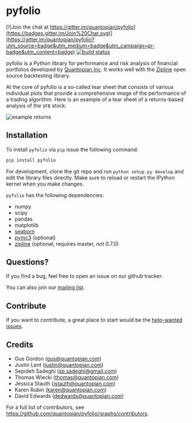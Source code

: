 # pyfolio

[![Join the chat at https://gitter.im/quantopian/pyfolio](https://badges.gitter.im/Join%20Chat.svg)](https://gitter.im/quantopian/pyfolio?utm_source=badge&utm_medium=badge&utm_campaign=pr-badge&utm_content=badge)
[![build status](https://travis-ci.org/quantopian/pyfolio.png?branch=master)](https://travis-ci.org/quantopian/pyfolio)

pyfolio is a Python library for performance and risk analysis of
financial portfolios developed by
[Quantopian Inc](https://www.quantopian.com). It works well with the
[Zipline](http://zipline.io) open source backtesting library.

At the core of pyfolio is a so-called tear sheet that consists of
various individual plots that provide a comprehensive image of the
performance of a trading algorithm. Here is an example of a tear sheet of a returns-based analysis of the `$FB` stock:

![example returns](https://github.com/quantopian/pyfolio/raw/master/docs/example_returns.png "Example tear sheet about $FB stock")

## Installation

To install `pyfolio` via `pip` issue the following command:

```bash
pip install pyfolio
```

For development, clone the git repo and run `python setup.py develop`
and edit the library files directly. Make sure to reload or restart
the IPython kernel when you make changes.

`pyfolio` has the following dependencies:
 - numpy
 - scipy
 - pandas
 - matplotlib
 - [seaborn](https://github.com/mwaskom/seaborn)
 - [pymc3](https://github.com/pymc-devs/pymc3) (optional)
 - [zipline](https://github.com/quantopian/zipline) (optional; requires master, *not* 0.7.0)

## Questions?

If you find a bug, feel free to open an issue on our github tracker.

You can also join our [mailing list](https://groups.google.com/forum/#!forum/pyfolio).

## Contribute

If you want to contribute, a great place to start would be the [help-wanted issues](https://github.com/quantopian/pyfolio/issues?q=is%3Aopen+is%3Aissue+label%3A%22help+wanted%22).

## Credits

* Gus Gordon (gus@quantopian.com)
* Justin Lent (justin@quantopian.com)
* Sepideh Sadeghi (sp.sadeghi@gmail.com)
* Thomas Wiecki (thomas@quantopian.com)
* Jessica Stauth (jstauth@quantopian.com)
* Karen Rubin (karen@quantopian.com)
* David Edwards (dedwards@quantopian.com)

For a full list of contributors, see https://github.com/quantopian/pyfolio/graphs/contributors.
